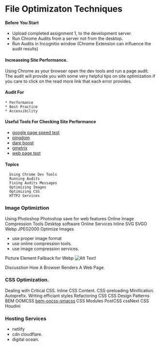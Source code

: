 # File Optimizaton Techniques

#### Before You Start
* Upload completed assignment 1, to the development server.  
* Run Chrome Audits from a server not from the desktop.
* Run Audits in Incognitio window (Chrome Extension can influence the audit results)

#### Increaseing Site Performance.
Using Chrome as your browser open the dev tools and run a page audit. The
audit will provide you with some very helpful tips on site optimization if 
you care to click on the read more link that each error provides.
   #### Audit For
    * Performance
    * Best Practice
    * Accessibility
    
   #### Useful Tools For Checking Site Performance
   * [google page speed test](https://developers.google.com/speed/pagespeed/insights/)
   * [pingdom](https://tools.pingdom.com)
   * [dare boost](https://www.dareboost.com)
   * [gmetrix](https://gtmetrix.com/)
   * [web page test](https://www.webpagetest.org)
 


#### Topics
      Using Chrome Dev Tools  
      Running Audits
      Fixing Audits Messages
      Optimizing Images
      Optimizing CSS
      HTTP2 Services


### Image Optimiztion
Using Photoshop
Photoshop save for web features
Online Image Compression Tools
Desktop software
Online Services
Inline SVG
SVGO
Webp
JPEG2000
Optimize Images
- use proper image format
- use online compression tools.
- use image compression services.

Picture Element Fallback for Webp
<picture>
  <source srcset="img/awesomeWebPImage.webp" type="image/webp">
  <source srcset="img/creakyOldJPEG.jpg" type="image/jpeg"> 
  <img src="img/creakyOldJPEG.jpg" alt="Alt Text!">
</picture>


Discusstion How A Browser Renders A Web Page.


### CSS Optimization.
Dealing with Critical CSS.
Inline CSS Content.
CSS-preloading
Minification.
Autoprefix.
Writing efficiant styles
Refactoring CSS
CSS Design Patterns BEM OOMCSS
[bem-oocss-smacss](https://www.keycdn.com/blog/oocss#oocss-vs-smacss-vs-bem)
CSS Modules
PostCSS
cssNext
CSS Houdini



### Hosting Services
  * netlify
  * cdn cloudflare.
  * digital ocean.





 

 


